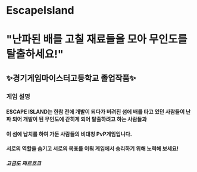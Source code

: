 # EscapeIsland  
# **"난파된 배를 고칠 재료들을 모아 무인도를 탈출하세요!"**
## ✨경기게임마이스터고등학교 졸업작품✨

### 게임 설명  
#### ESCAPE ISLAND는 한참 전에 개발이 되다가 버려진 섬에 배를 타고 있던 사람들이 난파 되어 개발이 된 무인도에 갇히게 되어 탈출하려고 하는 사람들과
#### 이 섬에 납치를 하여 가둔 사람들의 비대칭 PvP게임입니다.
#### 서로의 역할을 숨기고 서로의 목표를 이뤄 게임에서 승리하기 위해 노력해 보세요!

#####                                                                                                       고금도 찌르호크
